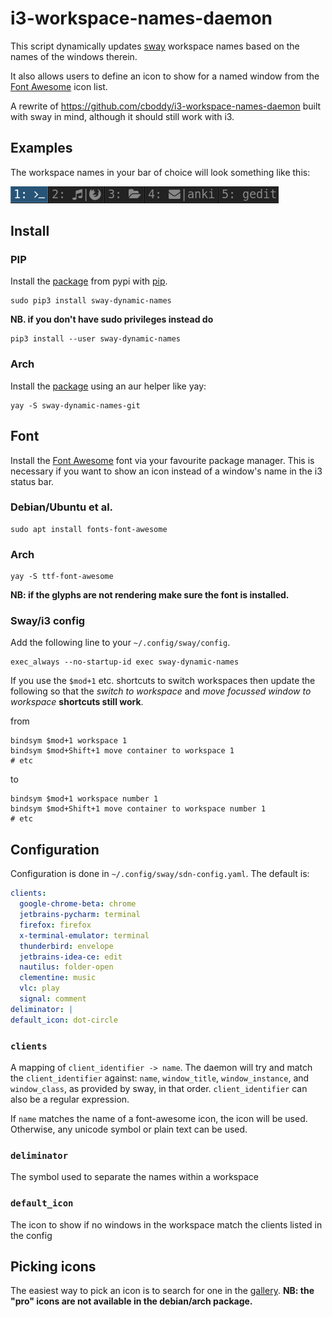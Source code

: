 # i3-workspace-names-daemon

This script dynamically updates [sway](https://swaywm.org/) workspace names based on the names of the windows therein. 

It also allows users to define an icon to show for a named window from the [Font Awesome](https://origin.fontawesome.com/icons?d=gallery) icon list.

A rewrite of https://github.com/cboddy/i3-workspace-names-daemon built with sway in mind, although it should still work with i3.

## Examples
The workspace names in your bar of choice will look something like this:

<img src="https://raw.githubusercontent.com/cboddy/_vim_gifs/master/i3-bar-with-icons.png"></img>

## Install

### PIP

Install the [package](https://pypi.org/project/sway-dynamic-names/) from pypi with [pip](https://pypi.org/project/pip/).

```
sudo pip3 install sway-dynamic-names
```

**NB. if you don't have sudo privileges instead do**

```
pip3 install --user sway-dynamic-names
```

### Arch

Install the [package](https://aur.archlinux.org/packages/sway-dynamic-names-git/) using an aur helper like yay:

```
yay -S sway-dynamic-names-git
```

## Font 

Install the [Font Awesome](https://origin.fontawesome.com/icons?d=gallery) font via your favourite package manager. This is necessary if you want to show an icon instead of a window's name in the i3 status bar. 

### Debian/Ubuntu et al. 

```
sudo apt install fonts-font-awesome
```

### Arch

```
yay -S ttf-font-awesome
```

**NB: if the glyphs are not rendering make sure the font is installed.**


### Sway/i3 config

Add the following line to your `~/.config/sway/config`.

```
exec_always --no-startup-id exec sway-dynamic-names
```

If you use the ``$mod+1`` etc. shortcuts to switch workspaces then update the following so that the *switch to workspace* and *move focussed window to workspace* **shortcuts still work**. 


from 

```
bindsym $mod+1 workspace 1
bindsym $mod+Shift+1 move container to workspace 1
# etc
```

to

```
bindsym $mod+1 workspace number 1
bindsym $mod+Shift+1 move container to workspace number 1
# etc
```


## Configuration
Configuration is done in `~/.config/sway/sdn-config.yaml`. The default is:

```yaml
clients:
  google-chrome-beta: chrome
  jetbrains-pycharm: terminal
  firefox: firefox
  x-terminal-emulator: terminal
  thunderbird: envelope
  jetbrains-idea-ce: edit
  nautilus: folder-open
  clementine: music
  vlc: play
  signal: comment
deliminator: |
default_icon: dot-circle
```

### `clients`
A mapping of `client_identifier -> name`. The daemon will try and match the `client_identifier` against: 
`name`, `window_title`, `window_instance`, and `window_class`, as provided by sway, in that order. `client_identifier`
can also be a regular expression.

If `name` matches the name of a font-awesome icon, the icon will be used. Otherwise, any unicode symbol or plain text
can be used.

### `deliminator`

The symbol used to separate the names within a workspace

### `default_icon`

The icon to show if no windows in the workspace match the clients listed in the config

## Picking icons 

The easiest way to pick an icon is to search for one in the [gallery](https://origin.fontawesome.com/icons?d=gallery). **NB: the "pro" icons are not available in the debian/arch package.**

